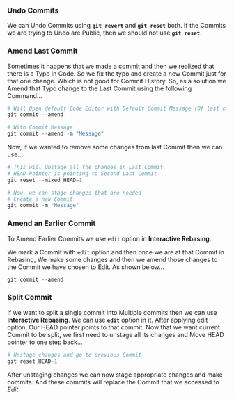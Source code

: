 ### Undo Commits

We can Undo Commits using **`git revert`** and **`git reset`** both. If the Commits we are trying to Undo are Public, then we should not use **`git reset`**.

### Amend Last Commit

Sometimes it happens that we made a commit and then we realized that there is a Typo in Code. So we fix the typo and create a new Commit just for that one change. Which is not good for Commit History. So, as a solution we Amend that Typo change to the Last Commit using the following Command...

```ps1
# Will Open default Code Editor with Default Commit Message (Of last commit)
git commit --amend

# With Commit Message
git commit --amend -m "Message"
```

Now, if we wanted to remove some changes from last Commit then we can use...

```ps1
# This will Unstage all the changes in Last Commit
# HEAD Pointer is pointing to Second Last Commit
git reset --mixed HEAD~1

# Now, we can stage changes that are needed
# Create a new Commit
git commit -m "Message"
```

### Amend an Earlier Commit

To Amend Earlier Commits we use `edit` option in **Interactive Rebasing**.

We mark a Commit with `edit` option and then once we are at that Commit in Rebasing, We make some changes and then we amend those changes to the Commit we have chosen to Edit. As shown below...

```ps1
git commit --amend
```

### Split Commit

If we want to split a single commit into Multiple commits then we can use **Interactive Rebasing**. We can use **`edit`** option in it. After applying edit option, Our HEAD pointer points to that commit.
Now that we want current Commit to be split, we first need to unstage all its changes and Move HEAD pointer to one step back...

```ps1
# Unstage changes and go to previous Commit
git reset HEAD~1
```

After unstaging changes we can now stage appropriate changes and make commits. And these commits will replace the Commit that we accessed to _Edit_.

